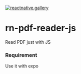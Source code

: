 [![reactnative.gallery](https://img.shields.io/badge/reactnative.gallery-%F0%9F%8E%AC-green.svg)](https://reactnative.gallery)

# rn-pdf-reader-js
Read PDF just with JS

### Requirement
Use it with expo


